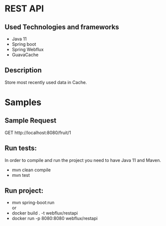  # REST API
 
 
 ## Used Technologies and frameworks
 * Java 11
 * Spring boot
 * Spring Webflux
 * GuavaCache
 
 ## Description
 Store most recently used data in Cache.
 
 # Samples
 ## Sample Request
   GET http://localhost:8080/fruit/1
 
 ## Run  tests: 
 In order to compile and run the project you need to have Java 11 and Maven.
 
 * mvn clean compile
 * mvn test
 
 ## Run project: 
 * mvn spring-boot:run  
 or  
 * docker build . -t webflux/restapi
 * docker run -p 8080:8080 webflux/restapi
